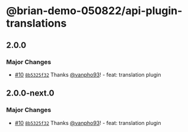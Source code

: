 # @brian-demo-050822/api-plugin-translations

## 2.0.0

### Major Changes

- [#10](https://github.com/vanpho93/demo-prerelease/pull/10) [`8b5325f32`](https://github.com/vanpho93/demo-prerelease/commit/8b5325f324543352a018c0ccb45c204a596e63b7) Thanks [@vanpho93](https://github.com/vanpho93)! - feat: translation plugin

## 2.0.0-next.0

### Major Changes

- [#10](https://github.com/vanpho93/demo-prerelease/pull/10) [`8b5325f32`](https://github.com/vanpho93/demo-prerelease/commit/8b5325f324543352a018c0ccb45c204a596e63b7) Thanks [@vanpho93](https://github.com/vanpho93)! - feat: translation plugin
